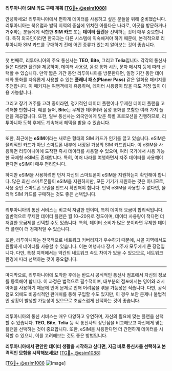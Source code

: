 **리투아니아 SIM 카드 구매 계획 [[TG💪+ @esim1088](https://t.me/s/esim1088)]**

안녕하세요! 리투아니아에서 편하게 데이터를 사용하고 싶은 분들을 위해 준비했습니다. 리투아니아는 북유럽과 발틱 지역의 중심에 위치한 아름다운 나라로, 이곳을 방문하거나 거주하는 분들에게 적합한 **SIM 카드** 또는 **데이터 플랜**을 선택하는 것이 매우 중요합니다. 특히 외국인이라면 한국과는 다른 시스템에 익숙해져야 하기 때문에, 본격적으로 리투아니아 SIM 카드를 구매하기 전에 어떤 종류가 있는지 알아보는 것이 좋습니다.

---

첫 번째로, 리투아니아의 주요 통신사는 **TEO**, **Bite**, 그리고 **Telia**입니다. 각각의 통신사들은 다양한 플랜을 제공하며, 데이터 사용량, 음성 통화 시간, 문자 메시지 등에 따라 선택할 수 있습니다. 만약 짧은 기간 동안 리투아니아를 방문한다면, 일정 기간 동안 데이터와 통화를 자유롭게 사용할 수 있는 **플래너 패스(Planer Pass)** 같은 일회용 패키지를 추천합니다. 이 패키지는 여행객에게 유용하며, 데이터 사용량이 많을 때도 걱정 없이 이용 가능합니다.

그리고 장기 거주를 고려 중이라면, 정기적인 데이터 플랜이나 무제한 데이터 플랜을 고려해볼 만합니다. 예를 들어, **Bite**는 무제한 데이터와 음성 통화를 포함한 여러 가지 플랜을 제공합니다. 또한, 일부 통신사는 외국인에게 맞춘 특별 프로모션을 진행하므로, 리투아니아 도착 후에도 계속해서 혜택을 받을 수 있습니다.

---

또한, 최근에는 **eSIM**이라는 새로운 형태의 SIM 카드가 인기를 끌고 있습니다. eSIM은 물리적인 카드가 아닌 스마트폰 내부에 내장된 가상의 SIM 카드입니다. 이 eSIM을 사용하면 리투아니아에 도착한 즉시 데이터를 사용할 수 있으며, 여러 국가에서 사용 가능한 국제형 eSIM도 존재합니다. 특히, 여러 나라를 여행하면서 자주 데이터를 사용해야 한다면 eSIM이 매우 편리합니다.

하지만 eSIM을 사용하려면 먼저 자신의 스마트폰이 eSIM을 지원하는지 확인해야 합니다. 많은 최신 스마트폰들이 eSIM을 지원하지만, 모든 기기가 지원하는 것은 아니므로, 사용 중인 스마트폰 모델을 반드시 확인해야 합니다. 만약 eSIM을 사용할 수 없다면, 물리적 SIM 카드를 구매하는 것도 좋은 선택입니다.

---

리투아니아의 통신 서비스는 비교적 저렴한 편이며, 특히 데이터 요금이 합리적입니다. 일반적으로 무제한 데이터 플랜은 월 10~20유로 정도이며, 데이터 사용량이 적다면 더 저렴한 요금제를 선택할 수도 있습니다. 특히, 데이터 소비가 많은 분이라면 무제한 데이터 플랜이 더 경제적일 수 있습니다.

또한, 리투아니아는 전국적으로 네트워크 커버리지가 우수하기 때문에, 시골 지역에서도 원활하게 데이터를 사용할 수 있습니다. 이는 여행자나 장기 거주자 모두에게 큰 장점입니다. 다만, 특정 지역에서는 약간의 네트워크 속도 차이가 있을 수 있으므로, 네트워크 환경에 따라 선택하는 것이 중요합니다.

---

마지막으로, 리투아니아에 도착한 후에는 반드시 공식적인 통신사 점포에서 자신의 정보를 등록해야 합니다. 이 과정은 법적으로 필수적이며, 대부분의 점포에서는 영어와 러시아어를 사용하기 때문에 언어 문제로 인해 어려움을 겪을 가능성은 적습니다. 다만, 공식 점포 외에도 비공식적인 판매처를 통해 구입할 수도 있지만, 이 경우 보안 문제나 불법적인 상황이 발생할 가능성이 있으므로 조심스럽게 선택하는 것이 좋습니다.

---

리투아니아의 통신 서비스는 매우 다양하고 유연하며, 자신의 필요에 맞는 플랜을 선택할 수 있습니다. **TEO**, **Bite**, **Telia** 등 각 통신사의 장단점을 비교해보고 자신에게 맞는 플랜을 선택하는 것이 중요합니다. 또한, eSIM을 사용한다면 더 간편하게 데이터를 시작할 수 있으니, 이를 고려해보는 것도 좋은 방법입니다.

**리투아니아에서 편안한 데이터 생활을 시작하고 싶다면, 지금 바로 통신사를 선택하고 본격적인 모험을 시작해보세요!** [[TG💪+ @esim1088](https://t.me/s/esim1088)]

[[TG💪+ @esim1088](https://t.me/s/esim1088) ![Image](https://i.postimg.cc/Y0z9fWf4/image.png)]